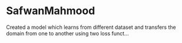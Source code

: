 # SafwanMahmood
Created a model which learns from different dataset and transfers the domain from one to another using two loss funct…
